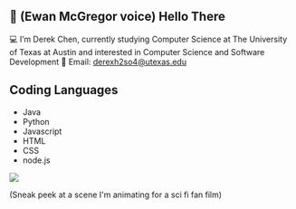 ## 👋 (Ewan McGregor voice) Hello There

💻 I’m Derek Chen, currently studying Computer Science at The University of Texas at Austin and interested in Computer Science and Software Development
📧 Email: derexh2so4@utexas.edu

## Coding Languages

* Java
* Python
* Javascript
* HTML
* CSS
* node.js

![](https://i.imgur.com/CgBspOI.png)

(Sneak peek at a scene I'm animating for a sci fi fan film)

